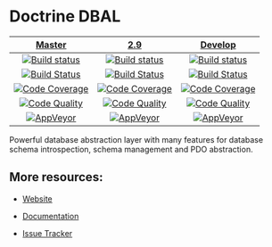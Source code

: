 # Doctrine DBAL

| [Master][Master] | [2.9][2.9] | [Develop][develop] |
|:----------------:|:----------:|:------------------:|
| [![Build status][Master image]][Master] | [![Build status][2.9 image]][2.9] | [![Build status][develop image]][develop] |
| [![Build Status][ContinuousPHP image]][ContinuousPHP] | [![Build Status][ContinuousPHP 2.9 image]][ContinuousPHP] | [![Build Status][ContinuousPHP develop image]][ContinuousPHP] |
| [![Code Coverage][Coverage image]][Scrutinizer Master] | [![Code Coverage][Coverage 2.9 image]][Scrutinizer 2.9] | [![Code Coverage][Coverage develop image]][Scrutinizer develop] |
| [![Code Quality][Quality image]][Scrutinizer Master] | [![Code Quality][Quality 2.9 image]][Scrutinizer 2.9] | [![Code Quality][Quality develop image]][Scrutinizer develop] |
| [![AppVeyor][AppVeyor master image]][AppVeyor master] | [![AppVeyor][AppVeyor 2.9 image]][AppVeyor 2.9] | [![AppVeyor][AppVeyor develop image]][AppVeyor develop] |

Powerful database abstraction layer with many features for database schema introspection, schema management and PDO abstraction.

## More resources:

* [Website](http://www.doctrine-project.org/projects/dbal.html)
* [Documentation](http://docs.doctrine-project.org/projects/doctrine-dbal/en/latest/)
* [Issue Tracker](https://github.com/doctrine/dbal/issues)

  [Master image]: https://img.shields.io/travis/doctrine/dbal/master.svg?style=flat-square
  [Coverage image]: https://img.shields.io/scrutinizer/coverage/g/doctrine/dbal/master.svg?style=flat-square
  [Quality image]: https://img.shields.io/scrutinizer/g/doctrine/dbal/master.svg?style=flat-square
  [ContinuousPHP image]: https://img.shields.io/continuousphp/git-hub/doctrine/dbal/master.svg?style=flat-square
  [Master]: https://travis-ci.org/doctrine/dbal
  [Scrutinizer Master]: https://scrutinizer-ci.com/g/doctrine/dbal/
  [AppVeyor master]: https://ci.appveyor.com/project/doctrine/dbal/branch/master
  [AppVeyor master image]: https://ci.appveyor.com/api/projects/status/i88kitq8qpbm0vie/branch/master?svg=true
  [ContinuousPHP]: https://continuousphp.com/git-hub/doctrine/dbal

  [2.9 image]: https://img.shields.io/travis/doctrine/dbal/2.9.svg?style=flat-square
  [Coverage 2.9 image]: https://img.shields.io/scrutinizer/coverage/g/doctrine/dbal/2.9.svg?style=flat-square
  [Quality 2.9 image]: https://img.shields.io/scrutinizer/g/doctrine/dbal/2.9.svg?style=flat-square
  [ContinuousPHP 2.9 image]: https://img.shields.io/continuousphp/git-hub/doctrine/dbal/2.9.svg?style=flat-square
  [2.9]: https://github.com/doctrine/dbal/tree/2.9
  [Scrutinizer 2.9]: https://scrutinizer-ci.com/g/doctrine/dbal/?branch=2.9
  [AppVeyor 2.9]: https://ci.appveyor.com/project/doctrine/dbal/branch/2.9
  [AppVeyor 2.9 image]: https://ci.appveyor.com/api/projects/status/i88kitq8qpbm0vie/branch/2.9?svg=true

  [develop]: https://github.com/doctrine/dbal/tree/develop
  [develop image]: https://img.shields.io/travis/doctrine/dbal/develop.svg?style=flat-square
  [Coverage develop image]: https://img.shields.io/scrutinizer/coverage/g/doctrine/dbal/develop.svg?style=flat-square
  [Quality develop image]: https://img.shields.io/scrutinizer/g/doctrine/dbal/develop.svg?style=flat-square
  [ContinuousPHP develop image]: https://img.shields.io/continuousphp/git-hub/doctrine/dbal/develop.svg?style=flat-square
  [develop]: https://github.com/doctrine/dbal/tree/develop
  [Scrutinizer develop]: https://scrutinizer-ci.com/g/doctrine/dbal/?branch=develop
  [AppVeyor develop]: https://ci.appveyor.com/project/doctrine/dbal/branch/develop
  [AppVeyor develop image]: https://ci.appveyor.com/api/projects/status/i88kitq8qpbm0vie/branch/develop?svg=true
